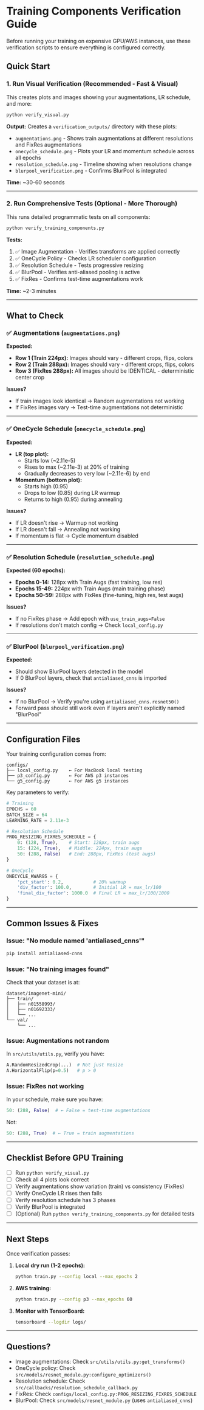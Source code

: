 # Training Components Verification Guide

Before running your training on expensive GPU/AWS instances, use these verification scripts to ensure everything is configured correctly.

## Quick Start

### 1. Run Visual Verification (Recommended - Fast & Visual)

This creates plots and images showing your augmentations, LR schedule, and more:

```bash
python verify_visual.py
```

**Output:** Creates a `verification_outputs/` directory with these plots:
- `augmentations.png` - Shows train augmentations at different resolutions and FixRes augmentations
- `onecycle_schedule.png` - Plots your LR and momentum schedule across all epochs
- `resolution_schedule.png` - Timeline showing when resolutions change
- `blurpool_verification.png` - Confirms BlurPool is integrated

**Time:** ~30-60 seconds

---

### 2. Run Comprehensive Tests (Optional - More Thorough)

This runs detailed programmatic tests on all components:

```bash
python verify_training_components.py
```

**Tests:**
1. ✅ Image Augmentation - Verifies transforms are applied correctly
2. ✅ OneCycle Policy - Checks LR scheduler configuration
3. ✅ Resolution Schedule - Tests progressive resizing
4. ✅ BlurPool - Verifies anti-aliased pooling is active
5. ✅ FixRes - Confirms test-time augmentations work

**Time:** ~2-3 minutes

---

## What to Check

### ✅ Augmentations (`augmentations.png`)

**Expected:**
- **Row 1 (Train 224px):** Images should vary - different crops, flips, colors
- **Row 2 (Train 288px):** Images should vary - different crops, flips, colors  
- **Row 3 (FixRes 288px):** All images should be IDENTICAL - deterministic center crop

**Issues?**
- If train images look identical → Random augmentations not working
- If FixRes images vary → Test-time augmentations not deterministic

---

### ✅ OneCycle Schedule (`onecycle_schedule.png`)

**Expected:**
- **LR (top plot):** 
  - Starts low (~2.11e-5)
  - Rises to max (~2.11e-3) at 20% of training
  - Gradually decreases to very low (~2.11e-6) by end
- **Momentum (bottom plot):**
  - Starts high (0.95)
  - Drops to low (0.85) during LR warmup
  - Returns to high (0.95) during annealing

**Issues?**
- If LR doesn't rise → Warmup not working
- If LR doesn't fall → Annealing not working
- If momentum is flat → Cycle momentum disabled

---

### ✅ Resolution Schedule (`resolution_schedule.png`)

**Expected (60 epochs):**
- **Epochs 0-14:** 128px with Train Augs (fast training, low res)
- **Epochs 15-49:** 224px with Train Augs (main training phase)
- **Epochs 50-59:** 288px with FixRes (fine-tuning, high res, test augs)

**Issues?**
- If no FixRes phase → Add epoch with `use_train_augs=False`
- If resolutions don't match config → Check `local_config.py`

---

### ✅ BlurPool (`blurpool_verification.png`)

**Expected:**
- Should show BlurPool layers detected in the model
- If 0 BlurPool layers, check that `antialiased_cnns` is imported

**Issues?**
- If no BlurPool → Verify you're using `antialiased_cnns.resnet50()`
- Forward pass should still work even if layers aren't explicitly named "BlurPool"

---

## Configuration Files

Your training configuration comes from:

```
configs/
├── local_config.py    ← For MacBook local testing
├── p3_config.py       ← For AWS p3 instances
└── g5_config.py       ← For AWS g5 instances
```

Key parameters to verify:

```python
# Training
EPOCHS = 60
BATCH_SIZE = 64
LEARNING_RATE = 2.11e-3

# Resolution Schedule
PROG_RESIZING_FIXRES_SCHEDULE = {
    0: (128, True),    # Start: 128px, train augs
    15: (224, True),   # Middle: 224px, train augs  
    50: (288, False)   # End: 288px, FixRes (test augs)
}

# OneCycle
ONECYCLE_KWARGS = {
    'pct_start': 0.2,           # 20% warmup
    'div_factor': 100.0,        # Initial LR = max_lr/100
    'final_div_factor': 1000.0  # Final LR = max_lr/100/1000
}
```

---

## Common Issues & Fixes

### Issue: "No module named 'antialiased_cnns'"

```bash
pip install antialiased-cnns
```

### Issue: "No training images found"

Check that your dataset is at:
```
dataset/imagenet-mini/
├── train/
│   ├── n01558993/
│   ├── n01692333/
│   └── ...
└── val/
    └── ...
```

### Issue: Augmentations not random

In `src/utils/utils.py`, verify you have:
```python
A.RandomResizedCrop(...)  # Not just Resize
A.HorizontalFlip(p=0.5)   # p > 0
```

### Issue: FixRes not working

In your schedule, make sure you have:
```python
50: (288, False)  # ← False = test-time augmentations
```

Not:
```python
50: (288, True)  # ← True = train augmentations
```

---

## Checklist Before GPU Training

- [ ] Run `python verify_visual.py` 
- [ ] Check all 4 plots look correct
- [ ] Verify augmentations show variation (train) vs consistency (FixRes)
- [ ] Verify OneCycle LR rises then falls
- [ ] Verify resolution schedule has 3 phases
- [ ] Verify BlurPool is integrated
- [ ] (Optional) Run `python verify_training_components.py` for detailed tests

---

## Next Steps

Once verification passes:

1. **Local dry run (1-2 epochs):**
   ```bash
   python train.py --config local --max_epochs 2
   ```

2. **AWS training:**
   ```bash
   python train.py --config p3 --max_epochs 60
   ```

3. **Monitor with TensorBoard:**
   ```bash
   tensorboard --logdir logs/
   ```

---

## Questions?

- Image augmentations: Check `src/utils/utils.py:get_transforms()`
- OneCycle policy: Check `src/models/resnet_module.py:configure_optimizers()`
- Resolution schedule: Check `src/callbacks/resolution_schedule_callback.py`
- FixRes: Check `configs/local_config.py:PROG_RESIZING_FIXRES_SCHEDULE`
- BlurPool: Check `src/models/resnet_module.py` (uses `antialiased_cnns`)

